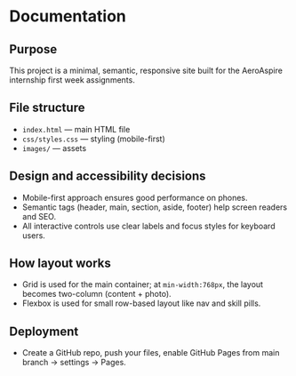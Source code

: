 # Documentation

## Purpose
This project is a minimal, semantic, responsive site built for the AeroAspire internship first week assignments.

## File structure
- `index.html` — main HTML file
- `css/styles.css` — styling (mobile-first)
- `images/` — assets

## Design and accessibility decisions
- Mobile-first approach ensures good performance on phones.
- Semantic tags (header, main, section, aside, footer) help screen readers and SEO.
- All interactive controls use clear labels and focus styles for keyboard users.

## How layout works
- Grid is used for the main container; at `min-width:768px`, the layout becomes two-column (content + photo).
- Flexbox is used for small row-based layout like nav and skill pills.

## Deployment
- Create a GitHub repo, push your files, enable GitHub Pages from main branch → settings → Pages.

